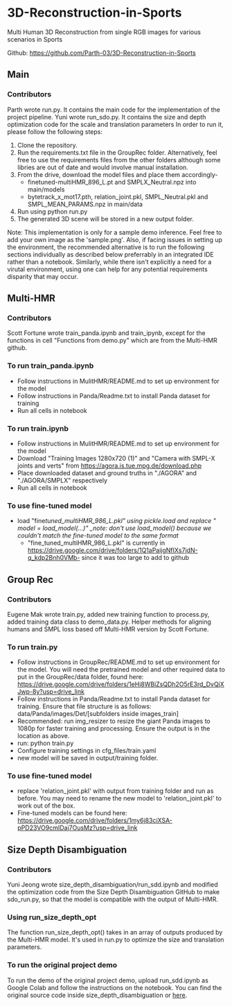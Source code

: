 # 3D-Reconstruction-in-Sports

Multi Human 3D Reconstruction from single RGB images for various scenarios in Sports

Github: https://github.com/Parth-03/3D-Reconstruction-in-Sports

## Main

### Contributors

Parth wrote run.py. It contains the main code for the implementation of the project pipeline.
Yuni wrote run_sdo.py. It contains the size and depth optimization code for the scale and translation parameters
In order to run it, please follow the following steps:

1. Clone the repository.
2. Run the requirements.txt file in the GroupRec folder. Alternatively, feel free to use the requirements files from the other folders although some libries are out of date and would involve manual installation.
3. From the drive, download the model files and place them accordingly-
    - finetuned-multiHMR_896_L.pt and SMPLX_Neutral.npz into main/models
    - bytetrack_x_mot17.pth, relation_joint.pkl, SMPL_Neutral.pkl and SMPL_MEAN_PARAMS.npz in main/data
4. Run using python run.py
5. The generated 3D scene will be stored in a new output folder.

Note: This implementation is only for a sample demo inference. Feel free to add your own image as the 'sample.png'.
Also, if facing issues in setting up the environment, the recommended alternative is to run the following sections individually as described below preferrably in an integrated IDE rather than a notebook.
Similarly, while there isn't explicitly a need for a virutal environment, using one can help for any potential requirements disparity that may occur.

## Multi-HMR

### Contributors

Scott Fortune wrote train_panda.ipynb and train_ipynb, except for the functions in cell "Functions from demo.py" which are from the Multi-HMR github.

### To run train_panda.ipynb

-   Follow instructions in MulitHMR/README.md to set up environment for the model
-   Follow instructions in Panda/Readme.txt to install Panda dataset for training
-   Run all cells in notebook

### To run train.ipynb

-   Follow instructions in MulitHMR/README.md to set up environment for the model
-   Download "Training Images 1280x720 (1)" and "Camera with SMPL-X joints and verts" from https://agora.is.tue.mpg.de/download.php
-   Place downloaded dataset and ground truths in "./AGORA" and "./AGORA/SMPLX" respectively
-   Run all cells in notebook

### To use fine-tuned model

-   load "fine*tuned_multiHMR_986_L.pkl" using pickle.load and replace " model = load_model(...)" \_note: don't use load_model() because we couldn't match the fine-tuned model to the same format*
    -   "fine_tuned_multiHMR_986_L.pkl" is currently in https://drive.google.com/drive/folders/1Q1aPaijgNfIXs7jdN-q_kdp2Bnh0VMb- since it was too large to add to github

## Group Rec

### Contributors

Eugene Mak wrote train.py, added new training function to process.py, added training data class to demo_data.py. Helper methods for aligning humans and SMPL loss based off Multi-HMR version by Scott Fortune.

### To run train.py

-   Follow instructions in GroupRec/README.md to set up environment for the model. You will need the pretrained model and other required data to put in the GroupRec/data folder, found here: https://drive.google.com/drive/folders/1eHi8WBiZsQDh2O5rE3rd_DvQjXJwp-8y?usp=drive_link
-   Follow instructions in Panda/Readme.txt to install Panda dataset for training. Ensure that file structure is as follows: data/Panda/images/Det/[subfolders inside images_train]
-   Recommended: run img_resizer to resize the giant Panda images to 1080p for faster training and processing. Ensure the output is in the location as above.
-   run: python train.py
-   Configure training settings in cfg_files/train.yaml
-   new model will be saved in output/training folder.

### To use fine-tuned model

-   replace 'relation_joint.pkl' with output from training folder and run as before. You may need to rename the new model to 'relation_joint.pkl' to work out of the box.
-   Fine-tuned models can be found here: https://drive.google.com/drive/folders/1my6j83ciXSA-pPD23VO9cmIDaj7OusMz?usp=drive_link

## Size Depth Disambiguation

### Contributors

Yuni Jeong wrote size_depth_disambiguation/run_sdd.ipynb and modified the optimization code from the Size Depth Disambiguation GitHub to make sdo_run.py, so that the model is compatible with the output of Multi-HMR.

### Using run_size_depth_opt

The function run_size_depth_opt() takes in an array of outputs produced by the Multi-HMR model. It's used in run.py to optimize the size and translation parameters.

### To run the original project demo

To run the demo of the original project demo, upload run_sdd.ipynb as Google Colab and follow the instructions on the notebook. You can find the original source code inside size_depth_disambiguation or [here](https://github.com/nicolasugrinovic/size_depth_disambiguation).
